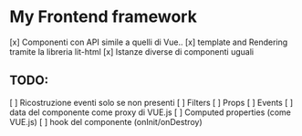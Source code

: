 # My Frontend framework
[x] Componenti con API simile a quelli di Vue..
[x] template and Rendering tramite la libreria lit-html
[x] Istanze diverse di componenti uguali

## TODO:
[ ] Ricostruzione eventi solo se non presenti 
[ ] Filters
[ ] Props 
[ ] Events
[ ] data del componente come proxy di VUE.js
[ ] Computed properties (come VUE.js)
[ ] hook del componente (onInit/onDestroy)


